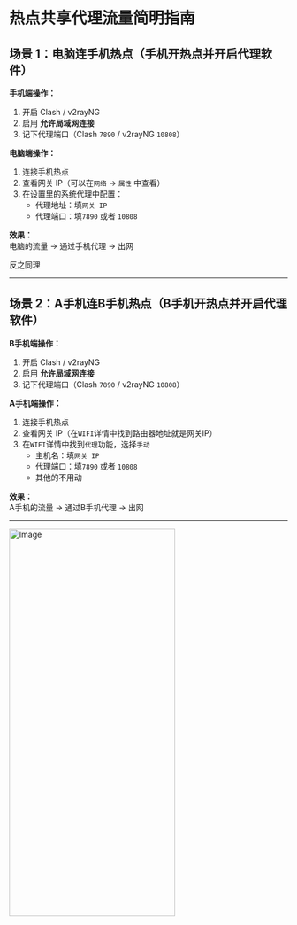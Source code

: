 # 热点共享代理流量简明指南

## 场景 1：电脑连手机热点（手机开热点并开启代理软件）
**手机端操作：**
1. 开启 Clash / v2rayNG  
2. 启用 **允许局域网连接**
3. 记下代理端口（Clash `7890` / v2rayNG `10808`）

**电脑端操作：**
1. 连接手机热点  
2. 查看网关 IP（可以在`网络` -> `属性` 中查看）
3. 在设置里的系统代理中配置：  
   - 代理地址：填`网关 IP`  
   - 代理端口：填`7890` 或者 `10808`

**效果：**  
电脑的流量 → 通过手机代理 → 出网


反之同理

---

## 场景 2：A手机连B手机热点（B手机开热点并开启代理软件）
**B手机端操作：**
1. 开启 Clash / v2rayNG  
2. 启用 **允许局域网连接**
3. 记下代理端口（Clash `7890` / v2rayNG `10808`）

**A手机端操作：**
1. 连接手机热点  
2. 查看网关 IP（在`WIFI`详情中找到路由器地址就是网关IP）
3. 在`WIFI`详情中找到`代理`功能，选择`手动`
   - 主机名：填`网关 IP`  
   - 代理端口：填`7890` 或者 `10808`
   - 其他的不用动

**效果：**  
A手机的流量 → 通过B手机代理 → 出网


---

<img width="300" height="700" alt="Image" src="https://github.com/user-attachments/assets/8003a95d-2899-45c2-b894-efa1e507123f" />
